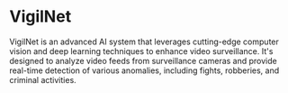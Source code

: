 # VigilNet
VigilNet is an advanced AI system that leverages cutting-edge computer vision and deep learning techniques to enhance video surveillance. It's designed to analyze video feeds from surveillance cameras and provide real-time detection of various anomalies, including fights, robberies, and criminal activities.
